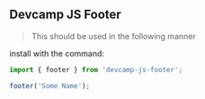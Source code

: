 ## Devcamp JS Footer

>This should be used in the following manner

install with the command:


```javascript
import { footer } from 'devcamp-js-footer';

footer('Some Name');
```